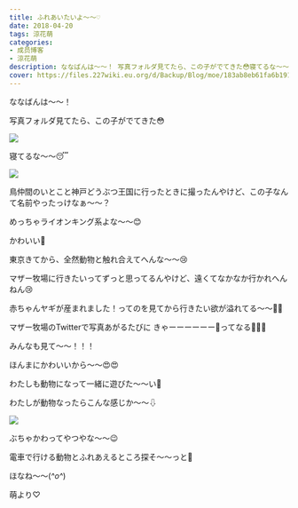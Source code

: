 ```yaml
---
title: ふれあいたいよ〜〜♡
date: 2018-04-20
tags: 涼花萌
categories: 
- 成员博客
- 涼花萌
description: ななばんは〜〜！ 写真フォルダ見てたら、この子がでてきた😳寝てるな〜〜😴鳥仲間のいとこと神戸どうぶつ王国に...
cover: https://files.227wiki.eu.org/d/Backup/Blog/moe/183ab8eb61fa6b191aa2598f1f107.jpg 
---
```







ななばんは〜〜！







写真フォルダ見てたら、この子がでてきた😳



![](https://files.227wiki.eu.org/d/Backup/Blog/moe/183ab8eb61fa6b191aa2598f1f107.jpg)








寝てるな〜〜😴









![](https://files.227wiki.eu.org/d/Backup/Blog/moe/183ab8eb61fa6b191aa2598f1f107-01.jpg)










鳥仲間のいとこと神戸どうぶつ王国に行ったときに撮ったんやけど、この子なんて名前やったっけなぁ〜〜？






めっちゃライオンキング系よな〜〜😊







かわいい💓







東京きてから、全然動物と触れ合えてへんな〜〜😢







マザー牧場に行きたいってずっと思ってるんやけど、遠くてなかなか行かれへんねん😢






赤ちゃんヤギが産まれました！ってのを見てから行きたい欲が溢れてる〜〜🐐💓








マザー牧場のTwitterで写真あがるたびに
きゃーーーーーー💓ってなる💓💓💓





みんなも見て〜〜！！！









ほんまにかわいいから〜〜😍😍












わたしも動物になって一緒に遊びた〜〜い💓









わたしが動物なったらこんな感じか〜〜⇩


![](https://files.227wiki.eu.org/d/Backup/Blog/moe/183ab8eb61fa6b191aa2598f1f107-02.jpg)











ぶちゃかわってやつやな〜〜😉










電車で行ける動物とふれあえるところ探そ〜〜っと💓











ほなね〜〜(*^o^*)






萌より♡


